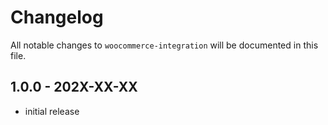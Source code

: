 # Changelog

All notable changes to `woocommerce-integration` will be documented in this file.

## 1.0.0 - 202X-XX-XX

- initial release
